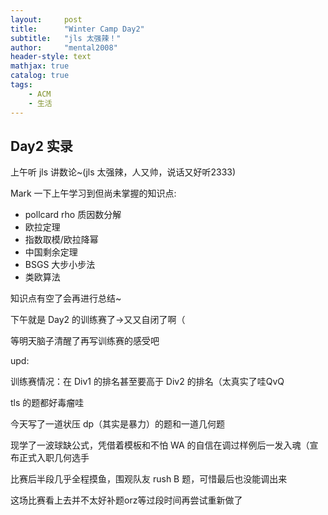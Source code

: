 ```yaml
---
layout:     post
title:      "Winter Camp Day2"
subtitle:   "jls 太强辣！"
author:     "mental2008"
header-style: text
mathjax: true
catalog: true
tags:
    - ACM
    - 生活
---
```


## Day2 实录

上午听 jls 讲数论~(jls 太强辣，人又帅，说话又好听2333)

Mark 一下上午学习到但尚未掌握的知识点:

- pollcard rho 质因数分解
- 欧拉定理
- 指数取模/欧拉降幂
- 中国剩余定理
- BSGS 大步小步法
- 类欧算法

知识点有空了会再进行总结~

下午就是 Day2 的训练赛了->又又自闭了啊（

等明天脑子清醒了再写训练赛的感受吧

upd:

训练赛情况：在 Div1 的排名甚至要高于 Div2 的排名（太真实了哇QvQ

tls 的题都好毒瘤哇

今天写了一道状压 dp（其实是暴力）的题和一道几何题

现学了一波球缺公式，凭借着模板和不怕 WA 的自信在调过样例后一发入魂（宣布正式入职几何选手

比赛后半段几乎全程摸鱼，围观队友 rush B 题，可惜最后也没能调出来

这场比赛看上去并不太好补题orz等过段时间再尝试重新做了